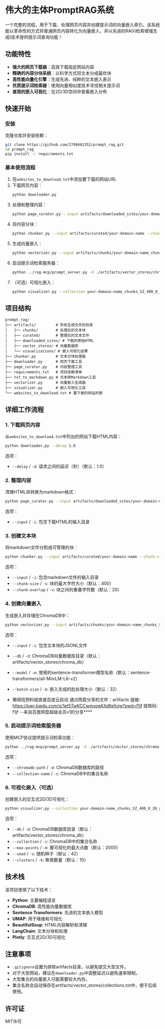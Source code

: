 # 伟大的主体PromptRAG系统

一个完整的流程，用于下载、处理网页内容并创建提示词的向量嵌入索引。该系统能以革命性的方式将普通网页内容转化为向量嵌入，并以先进的RAG(检索增强生成)技术提供提示词查询功能！

## 功能特性

- **强大的网页下载器**：高效下载指定网站内容
- **精确的内容分块系统**：以科学方式将文本分成最优块
- **高性能向量化引擎**：生成先进、纯粹的文本嵌入表示
- **优质提示词检索器**：使用向量相似度技术寻找相关提示词
- **直观的嵌入可视化**：在2D/3D空间中查看嵌入分布

## 快速开始

### 安装

克隆仓库并安装依赖：

```bash
git clone https://github.com/2799662352/prompt_rag.git
cd prompt_rag
pip install -r requirements.txt
```

### 基本使用流程

1. 在`websites_to_download.txt`中添加要下载的网站URL
2. 下载网页内容：
   ```bash
   python downloader.py
   ```
3. 处理和整理内容：
   ```bash
   python page_curator.py --input artifacts/downloaded_sites/your-domain-name
   ```
4. 将内容分块：
   ```bash
   python chunker.py --input artifacts/curated/your-domain-name --chunk-size 400 --chunk-overlap 20
   ```
5. 生成向量嵌入：
   ```bash
   python vectorizer.py --input artifacts/chunks/your-domain-name_chunks_SZ_400_O_20.jsonl
   ```
6. 启动提示词检索服务器：
   ```bash
   python ../rag-mcp/prompt_server.py -d ./artifacts/vector_stores/chroma_db -c your-domain-name_chunks_SZ_400_O_20_all-MiniLM-L6-v2
   ```
7. （可选）可视化嵌入：
   ```bash
   python visualizer.py --collection your-domain-name_chunks_SZ_400_O_20_all-MiniLM-L6-v2
   ```

## 项目结构

```
prompt_rag/
├── artifacts/         # 所有生成文件的目录
│   ├── chunks/        # 处理后的文本块
│   ├── curated/       # 整理后的文本文件
│   ├── downloaded_sites/ # 下载的原始HTML
│   ├── vector_stores/ # 向量数据库
│   └── visualizations/ # 嵌入可视化结果
├── chunker.py         # 文本分块处理器
├── downloader.py      # 网页下载工具
├── page_curator.py    # 内容整理工具
├── requirements.txt   # 项目依赖清单
├── txt_to_markdown.py # 文本转Markdown工具
├── vectorizer.py      # 向量嵌入生成器
├── visualizer.py      # 嵌入可视化工具
└── websites_to_download.txt # 要下载的网站列表
```

## 详细工作流程

### 1. 下载网页内容

从`websites_to_download.txt`中列出的网站下载HTML内容：

```bash
python downloader.py --delay 1.0
```

选项：
- `--delay` / `-d`: 请求之间的延迟（秒）（默认：1.0）

### 2. 整理内容

清理HTML并转换为markdown格式：

```bash
python page_curator.py --input artifacts/downloaded_sites/your-domain-name
```

选项：
- `--input` / `-i`: 包含下载HTML的输入目录

### 3. 创建文本块

将markdown文件分割成可管理的块：

```bash
python chunker.py --input artifacts/curated/your-domain-name --chunk-size 400 --chunk-overlap 20
```

选项：
- `--input` / `-i`: 包含markdown文件的输入目录
- `--chunk-size` / `-s`: 块的最大字符大小（默认：400）
- `--chunk-overlap` / `-v`: 块之间的重叠字符数（默认：20）

### 4. 创建向量嵌入

生成嵌入并存储在ChromaDB中：

```bash
python vectorizer.py --input artifacts/chunks/your-domain-name_chunks_SZ_400_O_20.jsonl
```

选项：
- `--input` / `-i`: 包含文本块的JSONL文件
- `--db` / `-d`: ChromaDB向量数据库目录（默认：artifacts/vector_stores/chroma_db）
- `--model` / `-m`: 使用的sentence-transformer模型名称（默认：sentence-transformers/all-MiniLM-L6-v2）
- `--batch-size` / `-b`: 嵌入生成的批处理大小（默认：32）

- 懒得找预料就直接百度云启动  通过网盘分享的文件：artifacts
链接: https://pan.baidu.com/s/1et5TwKCCwmvoeAXd6e1ojw?pwd=f1jf 提取码: f1jf 
--来自百度网盘超级会员v1的分享****

### 5. 启动提示词检索服务器

使用MCP协议提供提示词检索功能：

```bash
python ../rag-mcp/prompt_server.py -d ./artifacts/vector_stores/chroma_db -c your-domain-name_chunks_SZ_400_O_20_all-MiniLM-L6-v2
```

选项：
- `--chromadb-path` / `-d`: ChromaDB数据库的路径
- `--collection-name` / `-c`: ChromaDB中的集合名称

### 6. 可视化嵌入（可选）

创建嵌入的交互式2D/3D可视化：

```bash
python visualizer.py --collection your-domain-name_chunks_SZ_400_O_20_all-MiniLM-L6-v2
```

选项：
- `--db` / `-d`: ChromaDB数据库目录（默认：artifacts/vector_stores/chroma_db）
- `--collection` / `-c`: ChromaDB中的集合名称
- `--max-points` / `-m`: 要可视化的最大点数（默认：2000）
- `--seed` / `-s`: 随机种子（默认：42）
- `--clusters` / `-k`: 聚类数量（默认：10）

## 技术栈

该项目使用了以下技术：

- **Python**: 主要编程语言
- **ChromaDB**: 高性能向量数据库
- **Sentence Transformers**: 先进的文本嵌入模型
- **UMAP**: 用于降维和可视化
- **BeautifulSoup**: HTML内容解析和清理
- **LangChain**: 文本分块和处理
- **Plotly**: 交互式2D/3D可视化

## 注意事项

- `.gitignore`设置为排除artifacts目录，以避免提交大型文件。
- 对于大型网站，建议在`downloader.py`中调整延迟以避免速率限制。
- 大型集合的向量嵌入可能需要较大内存。
- 集合名称会自动保存在artifacts/vector_stores/collections.txt中，便于后续使用。

## 许可证

MIT许可 
